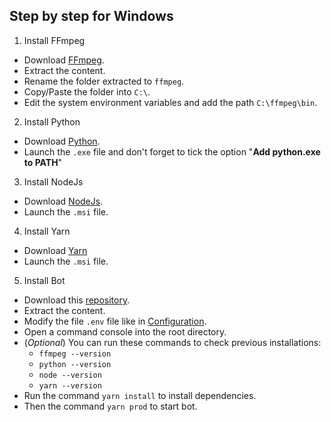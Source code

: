 Step by step for Windows
--------------

1. Install FFmpeg
- Download [FFmpeg](https://www.gyan.dev/ffmpeg/builds/ffmpeg-git-full.7z).
- Extract the content.
- Rename the folder extracted to `ffmpeg`.
- Copy/Paste the folder into `C:\`.
- Edit the system environment variables and add the path `C:\ffmpeg\bin`.

2. Install Python
- Download [Python](https://www.python.org/ftp/python/3.11.0/python-3.11.0-amd64.exe).
- Launch the `.exe` file and don't forget to tick the option "**Add python.exe to PATH**"

3. Install NodeJs
- Download [NodeJs](https://nodejs.org/dist/v18.12.0/node-v18.12.0-x64.msi).
- Launch the `.msi` file.

4. Install Yarn
- Download [Yarn](https://github.com/yarnpkg/yarn/releases/download/v1.22.19/yarn-1.22.19.msi)
- Launch the `.msi` file.

5. Install Bot
- Download this [repository](https://codeload.github.com/BigChicChicken/NW_TimerBot/zip/refs/heads/main).
- Extract the content.
- Modify the file `.env` file like in [Configuration](https://github.com/BigChicChicken/NW_TimerBot#configuration).
- Open a command console into the root directory.
- (*Optional*) You can run these commands to check previous installations:
  - `ffmpeg --version`
  - `python --version`
  - `node --version`
  - `yarn --version`
- Run the command `yarn install` to install dependencies.
- Then the command `yarn prod` to start bot.
